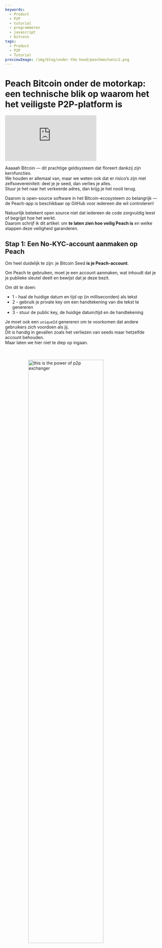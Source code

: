 ```yaml
---
keywords:
  - Product
  - P2P
  - tutorial
  - programmeren
  - javascript
  - bitcoin
tags:
  - Product
  - P2P
  - Tutorial
previewImage: /img/blog/under-the-hood/peachmechanic2.png
---
```


# Peach Bitcoin onder de motorkap: een technische blik op waarom het het veiligste P2P-platform is


<div class="video-wrapper">
  <iframe
    src="https://www.youtube.com/embed/UvdbHlsPmK0"
    title="PEACH VIDEO OF Under the Hood"
    frameborder="0"
    allow="accelerometer; autoplay; clipboard-write; encrypted-media; gyroscope; picture-in-picture; web-share"
    referrerpolicy="strict-origin-when-cross-origin"
    allowfullscreen
  ></iframe>
</div>


Aaaaah Bitcoin — dit prachtige geldsysteem dat floreert dankzij zijn kernfuncties.  
We houden er allemaal van, maar we weten ook dat er risico’s zijn met zelfsoevereiniteit: deel je je seed, dan verlies je alles.  
Stuur je het naar het verkeerde adres, dan krijg je het nooit terug.

Daarom is open-source software in het Bitcoin-ecosysteem zo belangrijk — de Peach-app is beschikbaar op GitHub voor iedereen die wil controleren!

Natuurlijk betekent open source niet dat iedereen de code zorgvuldig leest of begrijpt hoe het werkt.  
Daarom schrijf ik dit artikel: om **te laten zien hoe veilig Peach is** en welke stappen deze veiligheid garanderen.

## Stap 1: Een No-KYC-account aanmaken op Peach

Om heel duidelijk te zijn: je Bitcoin Seed **is je Peach-account**.

Om Peach te gebruiken, moet je een account aanmaken, wat inhoudt dat je je publieke sleutel deelt en bewijst dat je deze bezit.

Om dit te doen:

*  1 - haal de huidige datum en tijd op (in milliseconden) als tekst  
*  2 - gebruik je private key om een handtekening van die tekst te genereren  
*  3 - stuur de public key, de huidige datum/tijd en de handtekening  

Je moet ook een `uniqueId` genereren om te voorkomen dat andere gebruikers zich voordoen als jij.  
Dit is handig in gevallen zoals het verliezen van seeds maar hetzelfde account behouden.  
Maar laten we hier niet te diep op ingaan.

<br><br>
<img src="/img/blog/under-the-hood/underthehood01.png" alt="this is the power of p2p exchanger" style="display:block; margin: auto; width: 70%;">
<br><br>

Hier is de JavaScript-code:

```j

  const seed = randomBytes(64);

  const root = bip32.fromSeed(seed, bitcoin);
  const child = root.derivePath("m/0");
  const keyPair = ECPair.fromPrivateKey(child.privateKey, { network: bitcoin });

  const publicKeyHex = Buffer.from(keyPair.publicKey).toString("hex");

  const session = axios.create({
    baseURL: "https://api.peachbitcoin.com/",
    httpAgent: new http.Agent({ keepAlive: false }),
    httpsAgent: new https.Agent({ keepAlive: false }),
  });

  const registerMessage = String(Date.now());
  const registerMessageSignature = signWithBtcPrivKey(registerMessage, keyPair);

  const resp = await session.post("v1/user/register", {
    publicKey: publicKeyHex,
    message: registerMessage,
    signature: registerMessageSignature,
    uniqueId: "my_own_unique_id_random_12345",
  });

  const accessToken = resp.data.accessToken;

  session.defaults.headers.common["authorization"] = accessToken;

```

Gefeliciteerd! Je hebt zojuist een account aangemaakt op Peach!  
De server heeft geverifieerd dat jij op dit moment de eigenaar bent van het Bitcoin Key-Pair dat overeenkomt met de ingediende public key.

## Stap 2: Je publieke PGP-sleutel indienen

Er zal veel encryptie zijn… maar ook wat decryptie.  
Bitcoin-sleutels staan alleen éénrichtingsencryptie toe, dus we hebben PGP-sleutels nodig voor tweerichtingenencryptie.  
Dit is essentieel om bankgegevens, chatberichten, enz. te encrypten/decrypten.

Het indienen van de publieke PGP-sleutel lijkt op het indienen van de publieke Bitcoin-sleutel, maar er is een extra stap:  
de publieke PGP-sleutel moet worden ondertekend met de Bitcoin private key, om te dubbelchecken dat de gebruiker beide sleutels bezit.

<br><br>
<img src="/img/blog/under-the-hood/underthehood02.png" alt="this is the power of p2p exchanger" style="display:block; margin: auto; width: 70%;">
<br><br>

```j

const { privateKey: pgpPrivateKey, publicKey: pgpPublicKey } =
    await createPGPKey();

  const pgpPublicKeyMessageSignature = signWithBtcPrivKey(
    pgpPublicKey,
    keyPair
  );
  const setPgpKeysMessage = String(Date.now());

  const setPgpKeysMessageSignature = await signPGPMessage(
    pgpPrivateKey,
    setPgpKeysMessage
  );

  await session.patch("v1/user", {
    pgpPublicKey: pgpPublicKey, // the PGP Pub key
    signature: pgpPublicKeyMessageSignature, // the above signed by the BTC Key
    message: setPgpKeysMessage, // the current timestamp
    pgpSignature: setPgpKeysMessageSignature, // the above signed by the PGP Key
  });

```

Op dit moment heeft Peach zowel je Bitcoin- als PGP-public keys!  
Dit zal uiterst belangrijk zijn voor handelen op Peach.

## Volgende stappen

Vanaf dit punt laat de tutorial beide kanten zien: de koperzijde en de verkoperszijde.

De stappen zijn:

*   3.S Verkoper maakt een verkoopaanbod  
*   4.S Verkoper financiert de Peach Escrow  
*   5.B Koper doet een Trade Request op het verkoopaanbod  
*   5.S Verkoper accepteert het Trade Request van de Koper  
*   6.B Koper verklaart dat de Fiat-betaling is gedaan  
*   6.S Verkoper bevestigt dat hij de betaling heeft ontvangen  

## Stap 3.S: Verkoper maakt een verkoopaanbod

Een verkoopaanbod maken betekent dat je aankondigt dat je een bepaalde hoeveelheid Bitcoin wilt verkopen.  
Maar dat is niet alles: de Verkoper moet ook iets in ruil accepteren.

Een verkoopaanbod bevat:

* hoeveelheid Bitcoin te verkopen  
* de valuta’s die de Verkoper accepteert  
* de betalingsmethoden die de Verkoper accepteert (contant, bankoverschrijving, Revolut, etc.)  
* de premie (hoeveel duurder de Bitcoin is vergeleken met de huidige marktwaarde)  

Als alles goed gaat, zal een Koper geïnteresseerd zijn en een Trade Request indienen.  
Op dat moment moet hij **één valuta en één betalingsmethode** selecteren uit de beschikbare opties.  
Hoe meer opties de Verkoper toont, hoe groter de kans een Koper aan te trekken.

<br><br>
<img src="/img/blog/under-the-hood/underthehood03.png" alt="this is the power of p2p exchanger" style="display:block; margin: auto; width: 40%;">
<br><br>

```j

const sats_to_sell = 21000;
  const sell_premium = 1; // 1%
  const payment_data_currency = "EUR";
  const payment_data_method = "wise";

  const { address: returnAddress } = bitcoin.payments.p2wpkh({
    pubkey: Buffer.from(keyPair.publicKey),
    network: bitcoin,
  });
  const sellOfferPaymentDataToEncrypt = JSON.stringify({
    reference: "",
    userName: "@myWiseIdTradingBot",
  });

  const paymentDataEncryptSHA256 = await sha256(sellOfferPaymentDataToEncrypt);

  const offerCreateRes = await session.post("v1/offer", {
    type: "ask",
    amount: sats_to_sell,
    meansOfPayment: { [payment_data_currency]: [payment_data_method] }, // {"EUR": ["wise"]}
    paymentData: {
      [payment_data_method]: { hashes: [paymentDataEncryptSHA256] },
    },
    returnAddress: returnAddress,
    premium: sell_premium,
  });

```

In de code kondigt de Verkoper aan dat hij 21.000 sats (0,00021 Bitcoin) verkoopt met een premie van 1%.  
Hij wil euro’s ontvangen via zijn Wise-account.  
Hij verstuurt zijn Wise-ID niet, alleen een hash.  
Peach zal de betalingsgegevens nooit kennen, om anonimiteit te behouden.  
Er wordt ook een **terugkeeradres** ingediend voor het geval van terugbetalingen.

## Stap 4.S: Verkoper financiert de Peach Escrow

Na een succesvolle API-aanvraag om het verkoopaanbod te maken, ontvangt de Verkoper het verkoopaanbied-ID:

```j
const sellOfferId = offerCreateRes.data.id;

```

Bewaar dit ID goed.  
Het verkoopaanbod is gemaakt, maar nog niet publiek: geen Koper kan ermee interacteren.  
Eerst moet de Verkoper de Escrow financieren.

De Escrow is als een kluis die zowel de toestemming van de Verkoper als Peach vereist.  
De Bitcoin wordt in de kluis geplaatst en blijft veilig tot het einde van de Trade.  
Omdat de toestemming van de Verkoper nodig is en de Escrow een Script op de Bitcoin Blockchain is (een P2WSH-adres), heeft Peach de publieke sleutel van de Verkoper nodig om deze Escrow te maken.

Op dit moment levert de Verkoper de publieke sleutel die hij wil gebruiken voor de Escrow.  
Peach selecteert haar eigen publieke sleutel en bouwt het adres.

<br><br>
<img src="/img/blog/under-the-hood/underthehood04.png" alt="this is the power of p2p exchanger" style="display:block; margin: auto; width: 40%;">
<br><br>

```j
const childSell = root.derivePath(`m/84'/0'/0'/${sellOfferId}'`);

  const keyPairSellOffer = ECPair.fromPrivateKey(childSell.privateKey, {
    network: bitcoin,
  });

  const sellOfferPublicKey = Buffer.from(keyPairSellOffer.publicKey).toString(
    "hex"
  );

  const escrowCreateRes = await session.post(
    "v1/offer/" + sellOfferId + "/escrow",
    {
      publicKey: sellOfferPublicKey,
    }
  );

  const escrowAddress = escrowCreateRes.data.escrows.bitcoin;

  const escrowPeachPublicKey =
    escrowCreateRes.data.escrowPeachPublicKey.bitcoin;

```

In de code genereert de Verkoper een nieuw Key Pair vanaf het verkoopaanbied-ID.  
Dit is veilig en reproduceerbaar.

Na het indienen van de publieke sleutel, retourneert de Peach API het adres waar de Verkoper de 21.000 sats naartoe moet sturen.  
Maar je hoeft niet blind te vertrouwen — je kunt dit verifiëren.

Laten we het verifiëren!

De Peach API retourneert ook de publieke sleutel die Peach voor deze specifieke Escrow gebruikte, zodat we het adres kunnen **recreëren via het Bitcoin Script**.

```j
   OP_IF
       ${script.number.encode(4320).toString("hex")}
       OP_CHECKSEQUENCEVERIFY
       OP_DROP
   OP_ELSE
       ${sellerPublicKey}
       OP_CHECKSIGVERIFY
   OP_ENDIF
   ${peachPublicKey}
   OP_CHECKSIG
```

Het script voor de Escrow:

* vereist altijd de handtekening van Peach  
* en verder:
  * vereist de handtekening van de Verkoper  
  * of dat er 4320 blocks zijn gemined sinds de Bitcoin naar dat adres werd gestuurd  

Waarom 4320 blocks?  
Dat zijn ongeveer 30 dagen blocks (1 block per 10 minuten gemiddeld).  
Na 1 maand kan Peach alleen ondertekenen in het geval de Verkoper niet meewerkt of zijn sleutels verliest.  

Peach heeft een onberispelijke reputatie in het beheren van de fondsen van de Verkopers.

Na het bouwen van het script kun je het P2WSH-adres verifiëren en zien dat het overeenkomt met het adres dat Peach API terugstuurt.

```j
  const multisigScript = bitcoin.script.compile([
    Buffer.from(sellOfferPublicKey, "hex"),
    bitcoin.opcodes.OP_CHECKSIGVERIFY,
  ]);

  const timelockScript = bitcoin.script.compile([
    bitcoin.script.number.encode(4320),
    bitcoin.opcodes.OP_CHECKSEQUENCEVERIFY,
    bitcoin.opcodes.OP_DROP,
  ]);

  const redeemScript = bitcoin.script.compile([
    bitcoin.opcodes.OP_IF,
    ...timelockScript,
    bitcoin.opcodes.OP_ELSE,
    ...multisigScript,
    bitcoin.opcodes.OP_ENDIF,
    Buffer.from(escrowPeachPublicKey, "hex"),
    bitcoin.opcodes.OP_CHECKSIG,
  ]);

  const escrowPayment = bitcoin.payments.p2wsh({
    redeem: { output: redeemScript },
    network: bitcoin,
  });

  console.log("Addresses Match:", escrowPayment.address === escrowAddress);

```

Perfect! Voer nu een Bitcoin-transactie uit naar dat adres en wacht tot de Escrow als gefinancierd wordt verklaard.

```j
  while (true) {
    const fundingStatusRes = await session.get(
      "v1/offer/" + sellOfferId + "/escrow"
    );
    if (fundingStatusRes.data.funding.status === "FUNDED") {
      break;
    }
  }

```

Na 1 block wordt het verkoopaanbod publiek en kunnen kopers ermee interacteren.


## Stap 5.B: Koper doet een Trade Request op het verkoopaanbod

Nu is het tijd voor actie door de Koper!

Eerst controleren we alle beschikbare verkoopaanbiedingen:

```j
const sellOffers = await session.get("v069/sellOffer");
```

Voor eenvoud kiest de Koper de eerste beschikbare aanbieding.

```j
const sellOfferToTradeRequestId = sellOffers.data.offers[0].id;
```

De Koper wil een Trade Request doen, waarmee hij aangeeft te willen handelen volgens de voorwaarden van de Verkoper.  
Klinkt eenvoudig, maar dit is **de meest complexe stap** van het hele proces.

De Koper moet het volgende indienen:

* Voorkeursbetalingsmethode (een van de door de Verkoper toegestane methoden)  
* Voorkeursvaluta (zoals hierboven)  
* Symmetrische sleutel (voor directe communicatie met de Verkoper) gecodeerd  
* Handtekening van de symmetrische sleutel  
* Betalingsgegevens gecodeerd met de symmetrische sleutel  
* Handtekening van de betalingsgegevens  
* Release-adres: waar de Koper de aangekochte Bitcoin wil ontvangen  
* Handtekening van het Release-adres: bewijs dat de Koper eigenaar is van dat adres (BIP-322)  
* Maximale mining fee: hoeveel de Koper bereid is op te offeren aan fees voor de uiteindelijke transactie  

Veel, toch?  
Maar dat is waarom Peach superveilig is!  
Laten we stap voor stap doorgaan.

### Voorkeursbetalingsmethode en valuta

Dit is het eenvoudigst:

```j
  const payment_data_currency = "EUR";
  const payment_data_method = "wise";

```

### Symmetrische sleutel

De symmetrische sleutel wordt gebruikt met **AES256 tweerichtingsencryptie**: je kunt een bericht coderen en decoderen met dezelfde sleutel.

```j
async function decryptDataWithSymmetricKey(encryptedMessage, symmetricKey) {
  const message = await openpgp.readMessage({
    armoredMessage: encryptedMessage,
  });

  const { data: decrypted } = await openpgp.decrypt({
    message,
    passwords: [symmetricKey],
    format: "utf8",
  });

  return decrypted;
}

async function encryptDataWithSymmetricKey(data, symmetricKey) {
  const message = await openpgp.createMessage({ text: data });
  const encrypted = await openpgp.encrypt({
    message,
    passwords: [symmetricKey],
    format: "armored",
    config: {
      preferredSymmetricAlgorithm: openpgp.enums.symmetric.aes256,
    },
  });
  return encrypted;
}

```

Genereer een willekeurig nummer:

```j
  const symmetricKey = randomBytes(32);
  const symmetricKeyHex = symmetricKey.toString("hex");

```

Je mag deze sleutel niet in het openbaar indienen!  
Het moet zodanig worden gecodeerd dat alleen Koper en Verkoper het kunnen decoderen, met behulp van hun publieke PGP-sleutels.

```j
async function encryptForMultipleRecipients(secret, publicKeysArmored) {
  const publicKeys = await Promise.all(
    publicKeysArmored.map((armored) => openpgp.readKey({ armoredKey: armored }))
  );
  const message = await openpgp.createMessage({ text: secret });

  const encrypted = await openpgp.encrypt({
    message,
    encryptionKeys: publicKeys,
  });

  return encrypted;
}

  const matchingUserPgpPubKey = sellOffers.data.offers[0].user.pgpPublicKey;

  const symmetricKeyEncrypted = await encryptForMultipleRecipients(
    symmetricKeyHex,
    [pgpPublicKey, matchingUserPgpPubKey]
  );

```

De Verkoper moet ook de symmetrische sleutel ondertekenen om te bevestigen dat deze door de Koper is gegenereerd:

```j
  const symmetricKeySignature = await signPGPMessage(
    pgpPrivateKey,
    symmetricKeyHex
  );

```

### Betalingsgegevens

Dit zijn de meest waardevolle gegevens: IBAN, Revolut-username, alles wat de oorsprong van de Fiat-betaling identificeert.  
De Koper codeert deze gegevens met de symmetrische sleutel zodat alleen de Verkoper ze kan decoderen.

```j
const paymentDataToEncrypt = JSON.stringify({
    reference: "",
    userName: "@buyerWiseId",
  });

const paymentDataEncrypted = await encryptDataWithSymmetricKey(
paymentDataToEncrypt,
symmetricKeyHex
);

const paymentDataSignature = await signPGPMessage(
pgpPrivateKey,
paymentDataToEncrypt
);

```

### Release-adres definiëren en eigendom bewijzen

Je moet definiëren waar de Bitcoin van de transactie naartoe gestuurd moet worden.  
Een adres creëren is eenvoudig; eigendom bewijzen is lastiger.  
Dit gebeurt voor regulatoire doeleinden en als extra veiligheidsmaatregel.  
We gebruiken **BIP-322**: je ondertekent een bericht met je private Bitcoin key, verifieerbaar via het adres.

```j
  const { address } = bitcoin.payments.p2wpkh({
    pubkey: Buffer.from(keyPair.publicKey),
    network: bitcoin,
  });

  const ownershipMessage =
    "I confirm that only I, peach" +
    publicKeyHex.slice(0, 8) +
    ", control the address " +
    address;

  const releaseAddressSignature = signWithBIP322(
    wif,
    address,
    ownershipMessage
  );

```

### Maximale mining fee

De Koper kan bepalen hoeveel hij bereid is te betalen aan miners voor de transactie.

### Trade Request indienen

Alles is nu klaar en de Koper dient het Trade Request in.

```j
  await session.post(
    "v069/sellOffer/" + sellOfferToTradeRequestId + "/tradeRequestPerformed",
    {
      paymentMethod: payment_data_method,
      currency: payment_data_currency,
      paymentDataHashed: paymentDataToEncryptSHA256,
      paymentDataEncrypted: paymentDataEncrypted,
      paymentDataSignature: paymentDataSignature,
      symmetricKeyEncrypted: symmetricKeyEncrypted,
      symmetricKeySignature: symmetricKeySignature,
      maxMiningFeeRate: 2, // sats/vb
      releaseAddress: address,
      releaseAddressMessageSignature: releaseAddressSignature,
    }
  );

```

<br><br>
<img src="/img/blog/under-the-hood/underthehood05.png" alt="this is the power of p2p exchanger" style="display:block; margin: auto; width: 40%;">
<br><br>

Nu is het de beurt aan de Verkoper om dit te accepteren.

## Stap 5.S: Verkoper accepteert het Trade Request

De Verkoper controleert de lijst met ontvangen Trade Requests:

```j
const receivedTradeRequestRequest = await session.get(
    "v069/sellOffer/" + sellOfferId + "/tradeRequestReceived"
  );

  const tradeReq = receivedTradeRequestRequest.data[0];

```

Als de Verkoper het Trade Request wil accepteren, deelt hij zijn betalingsgegevens met de Koper, zodat deze weet waar de Fiat naartoe gestuurd moet worden.

Omdat de symmetrische sleutel al door de Koper is ingediend, kan de Verkoper deze decoderen en gebruiken om zijn eigen betalingsgegevens te coderen.

```j
  const receivedSymmetricKey = await decryptWithPrivateKey(
    tradeReq.symmetricKeyEncrypted,
    pgpPrivateKey
  );

  const sellOfferPaymentDataEncrypted = await encryptDataWithSymmetricKey(
    sellOfferPaymentDataToEncrypt,
    receivedSymmetricKey
  );

  const sellOfferPaymentDataSignature = await signPGPMessage(
    pgpPrivateKey,
    sellOfferPaymentDataToEncrypt
  );

```


En dat is het! Nu kan de Verkoper het Trade Request accepteren en begint de officiële transactie.

<br><br>
<img src="/img/blog/under-the-hood/underthehood06.png" alt="this is the power of p2p exchanger" style="display:block; margin: auto; width: 40%;">
<br><br>

```j
  await session.post(
    "v069/sellOffer/" +
      sellOfferId +
      "/tradeRequestReceived/" +
      tradeReq.userId +
      "/accept",
    {
      paymentDataEncrypted: sellOfferPaymentDataEncrypted,
      paymentDataSignature: sellOfferPaymentDataSignature,
      paymentData: {
        [payment_data_method]: { hashes: [paymentDataEncryptSHA256] },
      },
    }
  );

```

Als het hele proces ingewikkeld lijkt, hier is een illustratie:

<br><br>
<img src="/img/blog/under-the-hood/underthehood07.png" alt="this is the power of p2p exchanger" style="display:block; margin: auto; width: 90%;">
<br><br>

## Stap 6.B: Koper verklaart de betaling gedaan te hebben

De Koper kan controleren of hij contracten heeft (Trades overeengekomen met een Verkoper) via de endpoint `contract summaries`:

```j
  const contractsRes = await session.get("v1/contracts/summary");
  const contract = contractsRes.data.find((obj) =>
    obj.id.startsWith(sellOfferToTradeRequestId + "-")
  );

  if (contract.tradeStatus !== "paymentRequired") throw Error;
```

Als een contract de status **“paymentRequired”** heeft, is het zijn beurt om de Fiat-betaling te doen.

Hiervoor decodeert hij de betalingsgegevens van de Verkoper met de symmetrische sleutel van het moment dat het Trade Request werd gedaan.  
Als hij deze niet heeft opgeslagen, kan hij zijn eigen PGP private key gebruiken.

```j

  const contractRes = await session.get("v1/contract/" + contract.id);

  const receivedSymmetricKey = await decryptWithPrivateKey(
    contractRes.data.symmetricKeyEncrypted,
    pgpPrivateKey
  );

  if (receivedSymmetricKey !== symmetricKeyHex) throw Error;

  const decryptedSellerPaymentData = await decryptDataWithSymmetricKey(
    contractRes.data.paymentDataEncrypted,
    receivedSymmetricKey
  );

  console.log("Seller Payment Data ", JSON.parse(decryptedSellerPaymentData));
```

Dit gebeurt buiten Peach: de Koper opent zijn bankapp en voert de Fiat-overdracht uit.

De Bitcoin staat al in de Escrow, beheerd door Peach en de Verkoper.  
Je kunt het Escrow-adres controleren via een Blockchain Explorer.

Na de betaling verklaart de Koper dat deze is voltooid:

```j
  const confirmPaymentRes = await session.post(
    "v1/contract/" + contract.id + "/payment/confirm"
  );
```

<br><br>
<img src="/img/blog/under-the-hood/underthehood08.png" alt="this is the power of p2p exchanger" style="display:block; margin: auto; width: 40%;">
<br><br>

Dit was het laatste stap voor de Koper.  
Nu moet de Verkoper bevestigen dat hij de Fiat ontvangen heeft en de Bitcoin vrijgeven naar het adres van de Koper.

## Stap 6.S: Verkoper bevestigt de betaling

Net als de Koper controleert de Verkoper de contracten die aan hem zijn toegewezen.

```j
  const contractsRes = await session.get("v1/contracts/summary");
  const contract = contractsRes.data[0];

  const contractRes = await session.get("v1/contract/" + contract.id);

```

De API-respons bevat een **PSBT** (Partially Signed Bitcoin Transaction)  
die de Bitcoin uit de Escrow naar het adres van de Koper stuurt.  
Deze is al ondertekend door Peach, alleen de handtekening van de Verkoper ontbreekt.

```j
  const releasePSBTBase64 = contractRes.data.releasePsbt;

  const parsedPSBT = bitcoin.Psbt.fromBase64(releasePSBTBase64, {
    network: bitcoin,
  });

  parsedPSBT.signInput(0, childSell);

```

<br><br>
<img src="/img/blog/under-the-hood/underthehood09.png" alt="this is the power of p2p exchanger" style="display:block; margin: auto; width: 40%;">
<br><br>

Nu kan de Verkoper de transactie voltooien door de 2 handtekeningen en het Escrow Bitcoin Script door te geven.  
We gebruiken het MultiSig-pad van het script (het tweede pad) en voegen `OP_FALSE` toe aan de stack om de IF-statement correct te beïnvloeden.

```j
export const getFinalScript = (_inputIndex, input, bitcoinScript) => {
  const network = bitcoin;

  const payment = payments.p2wsh({
    network,
    redeem: {
      network,
      output: bitcoinScript,
      input: bitcoin.script.compile([
        input.partialSig[0].signature,
        input.partialSig[1].signature,
        opcodes.OP_FALSE,
      ]),
    },
  });

  parsedPSBT.finalizeInput(0, getFinalScript);

  const tx = parsedPSBT.extractTransaction().toHex();

```

De laatste stap: stuur de voltooide transactie naar de Peach API:

```j
  await session.post("v1/contract/" + contract.id + "/payment/confirm", {
    releaseTransaction: tx,
  });

```

Dames en heren, zo handelen we op Peach met **maximale veiligheid en privacy!**
